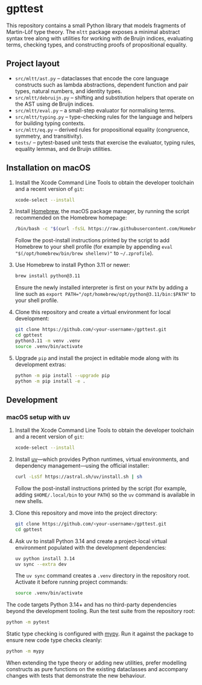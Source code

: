 # gpttest

This repository contains a small Python library that models fragments of Martin-Löf type theory.  The `mltt` package exposes a minimal abstract syntax tree along with utilities for working with de Bruijn indices, evaluating terms, checking types, and constructing proofs of propositional equality.

## Project layout

- `src/mltt/ast.py` – dataclasses that encode the core language constructs such as lambda abstractions, dependent function and pair types, natural numbers, and identity types.
- `src/mltt/debruijn.py` – shifting and substitution helpers that operate on the AST using de Bruijn indices.
- `src/mltt/eval.py` – a small-step evaluator for normalising terms.
- `src/mltt/typing.py` – type-checking rules for the language and helpers for building typing contexts.
- `src/mltt/eq.py` – derived rules for propositional equality (congruence, symmetry, and transitivity).
- `tests/` – pytest-based unit tests that exercise the evaluator, typing rules, equality lemmas, and de Bruijn utilities.

## Installation on macOS

1. Install the Xcode Command Line Tools to obtain the developer toolchain and a recent version of `git`:

   ```bash
   xcode-select --install
   ```

2. Install [Homebrew](https://brew.sh), the macOS package manager, by running the script recommended on the Homebrew homepage:

   ```bash
   /bin/bash -c "$(curl -fsSL https://raw.githubusercontent.com/Homebrew/install/HEAD/install.sh)"
   ```

   Follow the post-install instructions printed by the script to add Homebrew to your shell profile (for example by appending `eval "$(/opt/homebrew/bin/brew shellenv)"` to `~/.zprofile`).

3. Use Homebrew to install Python 3.11 or newer:

   ```bash
   brew install python@3.11
   ```

   Ensure the newly installed interpreter is first on your `PATH` by adding a line such as `export PATH="/opt/homebrew/opt/python@3.11/bin:$PATH"` to your shell profile.

4. Clone this repository and create a virtual environment for local development:

   ```bash
   git clone https://github.com/<your-username>/gpttest.git
   cd gpttest
   python3.11 -m venv .venv
   source .venv/bin/activate
   ```

5. Upgrade `pip` and install the project in editable mode along with its development extras:

   ```bash
   python -m pip install --upgrade pip
   python -m pip install -e .
   ```

## Development

### macOS setup with uv

1. Install the Xcode Command Line Tools to obtain the developer toolchain and a recent version of `git`:

   ```bash
   xcode-select --install
   ```

2. Install [uv](https://docs.astral.sh/uv/)—which provides Python runtimes, virtual environments, and dependency management—using the official installer:

   ```bash
   curl -LsSf https://astral.sh/uv/install.sh | sh
   ```

   Follow the post-install instructions printed by the script (for example, adding `$HOME/.local/bin` to your `PATH`) so the `uv` command is available in new shells.

3. Clone this repository and move into the project directory:

   ```bash
   git clone https://github.com/<your-username>/gpttest.git
   cd gpttest
   ```

4. Ask uv to install Python 3.14 and create a project-local virtual environment populated with the development dependencies:

   ```bash
   uv python install 3.14
   uv sync --extra dev
   ```

   The `uv sync` command creates a `.venv` directory in the repository root.  Activate it before running project commands:

   ```bash
   source .venv/bin/activate
   ```

The code targets Python 3.14+ and has no third-party dependencies beyond the development tooling.  Run the test suite from the repository root:

```bash
python -m pytest
```

Static type checking is configured with [mypy](https://mypy-lang.org/).  Run it against the package to ensure new code type checks cleanly:

```bash
python -m mypy
```

When extending the type theory or adding new utilities, prefer modelling constructs as pure functions on the existing dataclasses and accompany changes with tests that demonstrate the new behaviour.

